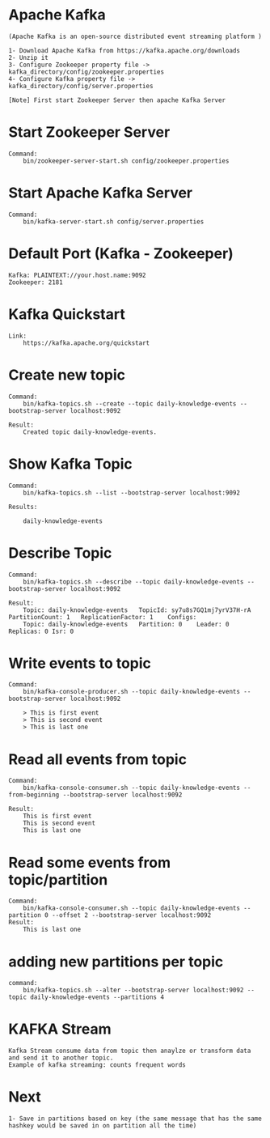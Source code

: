 # Apache Kafka
	(Apache Kafka is an open-source distributed event streaming platform )
	
	1- Download Apache Kafka from https://kafka.apache.org/downloads
	2- Unzip it
	3- Configure Zookeeper property file -> kafka_directory/config/zookeeper.properties
	4- Configure Kafka property file -> kafka_directory/config/server.properties
	
	[Note] First start Zookeeper Server then apache Kafka Server
	
# Start Zookeeper Server
	
	Command: 
		bin/zookeeper-server-start.sh config/zookeeper.properties
	
# Start Apache Kafka Server

	Command: 
		bin/kafka-server-start.sh config/server.properties

# Default Port	(Kafka - Zookeeper)

	Kafka: PLAINTEXT://your.host.name:9092
	Zookeeper: 2181

# Kafka Quickstart
	Link: 
		https://kafka.apache.org/quickstart
	
# Create new topic

	Command: 
		bin/kafka-topics.sh --create --topic daily-knowledge-events --bootstrap-server localhost:9092
	
	Result: 
		Created topic daily-knowledge-events.

# Show Kafka Topic

	Command:
		bin/kafka-topics.sh --list --bootstrap-server localhost:9092
	
	Results:
		
		daily-knowledge-events

# Describe Topic

	Command:
		bin/kafka-topics.sh --describe --topic daily-knowledge-events --bootstrap-server localhost:9092

	Result:
		Topic: daily-knowledge-events	TopicId: sy7u8s7GQ1mj7yrV37H-rA	PartitionCount: 1	ReplicationFactor: 1	Configs: 
		Topic: daily-knowledge-events	Partition: 0	Leader: 0	Replicas: 0	Isr: 0


# Write events to topic

	Command:
		bin/kafka-console-producer.sh --topic daily-knowledge-events --bootstrap-server localhost:9092
		
		> This is first event
		> This is second event
		> This is last one

	

# Read all events from topic

	Command:
		bin/kafka-console-consumer.sh --topic daily-knowledge-events --from-beginning --bootstrap-server localhost:9092

	Result:
		This is first event
		This is second event
		This is last one

# Read some events from topic/partition

	Command: 
		bin/kafka-console-consumer.sh --topic daily-knowledge-events --partition 0 --offset 2 --bootstrap-server localhost:9092
	Result:
		This is last one

# adding new partitions per topic
	
	command: 
		bin/kafka-topics.sh --alter --bootstrap-server localhost:9092 --topic daily-knowledge-events --partitions 4

# KAFKA Stream
	Kafka Stream consume data from topic then anaylze or transform data and send it to another topic.
	Example of kafka streaming: counts frequent words
	

# Next
	
	1- Save in partitions based on key (the same message that has the same hashkey would be saved in on partition all the time)